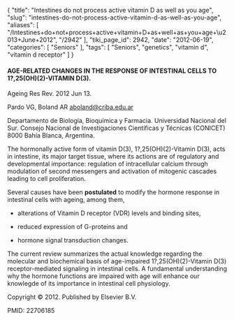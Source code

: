 {
    "title": "Intestines do not process active vitamin D as well as you age",
    "slug": "intestines-do-not-process-active-vitamin-d-as-well-as-you-age",
    "aliases": [
        "/Intestines+do+not+process+active+vitamin+D+as+well+as+you+age+\u2013+June+2012",
        "/2942"
    ],
    "tiki_page_id": 2942,
    "date": "2012-06-19",
    "categories": [
        "Seniors"
    ],
    "tags": [
        "Seniors",
        "genetics",
        "vitamin d",
        "vitamin d receptor"
    ]
}


#### AGE-RELATED CHANGES IN THE RESPONSE OF INTESTINAL CELLS TO 1?,25(OH)(2)-VITAMIN D(3).

Ageing Res Rev. 2012 Jun 13.

Pardo VG, Boland AR aboland@criba.edu.ar

Departamento de Biología, Bioquímica y Farmacia. Universidad Nacional del Sur. Consejo Nacional de Investigaciones Científicas y Técnicas (CONICET) 8000 Bahía Blanca, Argentina.

The hormonally active form of vitamin D(3), 1?,25(OH)(2)-Vitamin D(3), acts in intestine, its major target tissue, where its actions are of regulatory and developmental importance: regulation of intracellular calcium through modulation of second messengers and activation of mitogenic cascades leading to cell proliferation. 

Several causes have been  **postulated**  to modify the hormone response in intestinal cells with ageing, among them, 

* alterations of Vitamin D receptor (VDR) levels and binding sites, 

* reduced expression of G-proteins and 

* hormone signal transduction changes. 

The current review summarizes the actual knowledge regarding the molecular and biochemical basis of age-impaired 1?,25(OH)(2)-Vitamin D(3) receptor-mediated signaling in intestinal cells. A fundamental understanding why the hormone functions are impaired with age will enhance our knowlegde of its importance in intestinal cell physiology.

Copyright © 2012. Published by Elsevier B.V.

PMID: 22706185